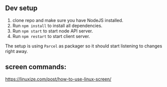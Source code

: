 ## Dev setup
1. clone repo and make sure you have NodeJS installed.
2. Run `npm install` to install all dependencies.
3. Run `npm start` to start node API server.
4. Run `npm restart` to start client server.

The setup is using `Parcel` as packager so it should start listening to changes right away.

## screen commands:

https://linuxize.com/post/how-to-use-linux-screen/

